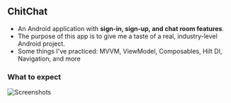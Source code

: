 ## ChitChat
- An Android application with **sign-in, sign-up, and chat room features**.
- The purpose of this app is to give me a taste of a real, industry-level Android project.
- Some things I've practiced: MVVM, ViewModel, Composables, Hilt DI, Navigation, and more

### What to expect
![Screenshots](https://github.com/user-attachments/assets/5002f932-2afb-4f9a-a25c-0de5f4478e90)
